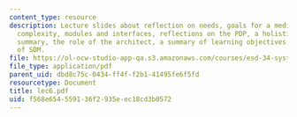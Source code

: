 ```yaml
---
content_type: resource
description: Lecture slides about reflection on needs, goals for a medium system,
  complexity, modules and interfaces, reflections on the PDP, a holistic view and
  summary, the role of the architect, a summary of learning objectives, and the architecture
  of SDM.
file: https://ol-ocw-studio-app-qa.s3.amazonaws.com/courses/esd-34-system-architecture-january-iap-2007/f568e654559136f2935eec18cd3b0572_lec6.pdf
file_type: application/pdf
parent_uid: dbd8c75c-0434-ff4f-f2b1-41495fe6f5fd
resourcetype: Document
title: lec6.pdf
uid: f568e654-5591-36f2-935e-ec18cd3b0572
---
```

